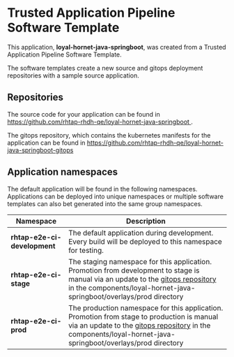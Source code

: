# Trusted Application Pipeline Software Template

This application, **loyal-hornet-java-springboot**, was created from a Trusted Application Pipeline Software Template.

The software templates create a new source and gitops deployment repositories with a sample source application. 

## Repositories

The source code for your application can be found in [https://github.com/rhtap-rhdh-qe/loyal-hornet-java-springboot ](https://github.com/rhtap-rhdh-qe/loyal-hornet-java-springboot ).
 
The gitops repository, which contains the kubernetes manifests for the application can be found in 
[https://github.com/rhtap-rhdh-qe/loyal-hornet-java-springboot-gitops ](https://github.com/rhtap-rhdh-qe/loyal-hornet-java-springboot-gitops ) 

## Application namespaces 

The default application will be found in the following namespaces. Applications can be deployed into unique namespaces or multiple software templates can also bet generated into the same group namespaces.  

|  Namespace   |  Description   |  
| -------- | -------- |   
| **rhtap-e2e-ci-development** | The default application during development. Every build will be deployed to this namespace for testing. | 
| **rhtap-e2e-ci-stage** | The staging namespace for this application. Promotion from development to stage is manual via an update to the [gitops repository](https://github.com/rhtap-rhdh-qe/loyal-hornet-java-springboot-gitops ) in the components/loyal-hornet-java-springboot/overlays/prod directory |  
| **rhtap-e2e-ci-prod** | The production namespace for this application. Promotion from stage to production is manual via an update to the [gitops repository](https://github.com/rhtap-rhdh-qe/loyal-hornet-java-springboot-gitops ) in the components/loyal-hornet-java-springboot/overlays/prod directory | 
